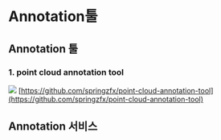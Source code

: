 # Annotation툴

## Annotation 툴

### 1. point cloud annotation tool

![](https://github.com/springzfx/point-cloud-annotation-tool/raw/master/example1.png) [https://github.com/springzfx/point-cloud-annotation-tool](https://github.com/springzfx/point-cloud-annotation-tool)

## Annotation 서비스

